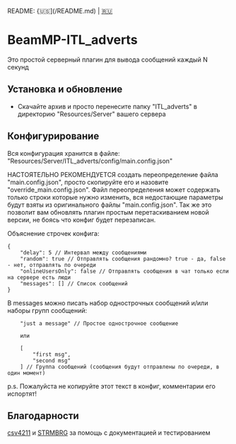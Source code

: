 README: {🇺🇸](/README.md) | [🇷🇺](/README.ru.md)

# BeamMP-ITL_adverts

Это простой серверный плагин для вывода сообщений каждый N секунд

## Установка и обновление

- Скачайте архив и просто перенесите папку "ITL_adverts" в директорию "Resources/Server" вашего сервера

## Конфигурирование

Вся конфигурация хранится в файле: "Resources/Server/ITL_adverts/config/main.config.json"

НАСТОЯТЕЛЬНО РЕКОМЕНДУЕТСЯ создать переопределение файла "main.config.json", просто скопируйте его и назовите "override_main.config.json". Файл переопределения может содержать только строки которые нужно изменить, вся недостающие параметры будут взяты из оригинального файлы "main.config.json". Так же это позволит вам обновлять плагин простым перетаскиванием новой версии, не боясь что конфиг будет перезаписан.

Объяснение строчек конфига:
```
{
    "delay": 5 // Интервал между сообщениями
    "random": true // Отправлять сообщения рандомно? true - да, false - нет, отправлять по очереди
    "onlineUsersOnly": false // Отправлять сообщения в чат только если на сервере есть люди
    "messages": [] // Список сообщений
}
```
В messages можно писать набор однострочных сообщений и/или наборы групп сообщений:
```
    "just a message" // Простое однострочное сообщение

    или

    [
        "first msg",
        "second msg"
    ] // Группа сообщений (сообщения будут отправлены по очереди, в один момент)
```
p.s. Пожалуйста не копируйте этот текст в конфиг, комментарии его испортят!

## Благодарности

[csv4211](https://github.com/csv4211) и [STRMBRG](https://github.com/STRMBRG) за помощь с документацией и тестированием

